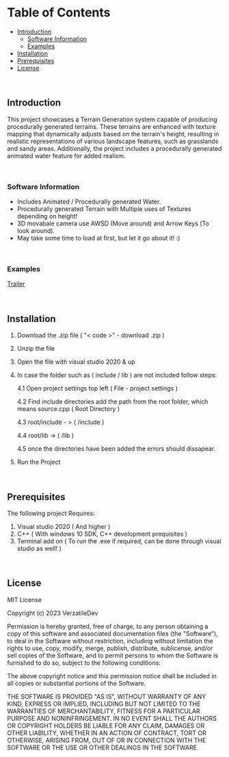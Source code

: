 # Table of Contents

* [Introduction](#introduction)
     * [Software Information](#software-information)
     * [Examples](#examples)
* [Installation](#installation)
* [Prerequisites](#prerequisites)
* [License](#license)

</br>

## Introduction


This project showcases a Terrain Generation system capable of producing procedurally generated terrains. These terrains are enhanced with texture mapping that dynamically adjusts based on the terrain's height, resulting in realistic representations of various landscape features, such as grasslands and sandy areas. Additionally, the project includes a procedurally generated animated water feature for added realism.

</br>

### Software Information

* Includes Animated / Procedurally generated Water.
* Procedurally generated Terrain with Multiple uses of Textures depending on height!
* 3D movabale camera use AWSD (Move around) and Arrow Keys (To look around).
* May take some time to load at first, but let it go about it! :)

</br>

### Examples

[Trailer](www.youtube.com/watch?v=bmqeZnhqfaw)

</br>

## Installation

1. Download the .zip file ( "< code >" - download .zip )
2. Unzip the file
3. Open the file with visual studio 2020 & up
4. In case the folder such as ( include / lib ) are not included follow steps:

   4.1 Open project settings top left ( File - project settings )

   4.2 Find include directories add the path from the root folder, which means source.cpp ( Root Directory )

   4.3 root/include - > ( /include )

   4.4 root/lib -> ( /lib )

   4.5 once the directories have been added the errors should dissapear.

6. Run the Project

</br>

## Prerequisites

The following project Requires:

1. Visual studio 2020 ( And higher )
2. C++ ( With windows 10 SDK, C++ development prequisites )
3. Terminal add on ( To run the .exe if required, can be done through visual studio as well! )

</br>

## License

MIT License

Copyright (c) 2023 VerzatileDev

Permission is hereby granted, free of charge, to any person obtaining a copy
of this software and associated documentation files (the "Software"), to deal
in the Software without restriction, including without limitation the rights
to use, copy, modify, merge, publish, distribute, sublicense, and/or sell
copies of the Software, and to permit persons to whom the Software is
furnished to do so, subject to the following conditions:

The above copyright notice and this permission notice shall be included in all
copies or substantial portions of the Software.

THE SOFTWARE IS PROVIDED "AS IS", WITHOUT WARRANTY OF ANY KIND, EXPRESS OR
IMPLIED, INCLUDING BUT NOT LIMITED TO THE WARRANTIES OF MERCHANTABILITY,
FITNESS FOR A PARTICULAR PURPOSE AND NONINFRINGEMENT. IN NO EVENT SHALL THE
AUTHORS OR COPYRIGHT HOLDERS BE LIABLE FOR ANY CLAIM, DAMAGES OR OTHER
LIABILITY, WHETHER IN AN ACTION OF CONTRACT, TORT OR OTHERWISE, ARISING FROM,
OUT OF OR IN CONNECTION WITH THE SOFTWARE OR THE USE OR OTHER DEALINGS IN THE
SOFTWARE.



